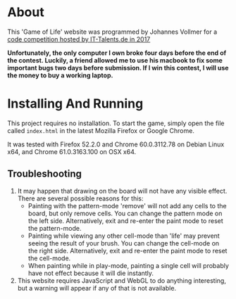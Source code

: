 


# About

This 'Game of Life' website was programmed by Johannes Vollmer for a
[code competition hosted by IT-Talents.de in 2017](https://www.it-talents.de/foerderung/code-competition/code-competition-09-2017)

**Unfortunately, the only computer I own broke
four days before the end of the contest.
Luckily, a friend allowed me to use his macbook to
fix some important bugs two days before submission.
If I win this contest, I will use the money to buy a working laptop.**




# Installing And Running

This project requires no installation.
To start the game, simply open the file called `index.html`
in the latest Mozilla Firefox or Google Chrome.

It was tested with Firefox 52.2.0 and Chrome 60.0.3112.78 on Debian Linux x64,
and Chrome 61.0.3163.100 on OSX x64.




## Troubleshooting

1.  It may happen that drawing on the board will not have any visible effect.
    There are several possible reasons for this:
    - Painting with the pattern-mode 'remove' will not add any cells
      to the board, but only remove cells.
      You can change the pattern mode on the left side.
      Alternatively, exit and re-enter the paint mode to reset the pattern-mode.
    - Painting while viewing any other cell-mode than 'life'
      may prevent seeing the result of your brush.
      You can change the cell-mode on the right side.
      Alternatively, exit and re-enter the paint mode to reset the cell-mode.
    - When painting while in play-mode, painting a single cell will
      probably have not effect because it will die instantly.
1.  This website requires JavaScript and WebGL to do anything interesting,
    but a warning will appear if any of that is not available.
